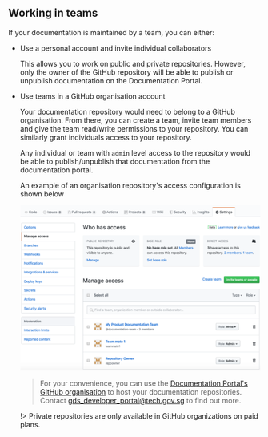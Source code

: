 ## Working in teams

If your documentation is maintained by a team, you can either:

- Use a personal account and invite individual collaborators
  
  This allows you to work on public and private repositories. However, only the owner of the GitHub repository will be able to publish
  or unpublish documentation on the Documentation Portal.

- Use teams in a GitHub organisation account

  Your documentation repository would need to belong to a GitHub organisation. From there, you can create a team, invite team members and give the team
  read/write permissions to your repository. You can similarly grant individuals access to your repository.

  Any individual or team with `admin` level access to the repository would be able to publish/unpublish that documentation from the documentation portal.

  An example of an organisation repository's access configuration is shown below

  ![GitHub organization repository access management screenshot](../assets/github_org_repo_access.png)

  > For your convenience, you can use the [Documentation Portal's GitHub organisation](https://github.com/Documentation-Portal) to host your documentation repositories. 
  > Contact gds_developer_portal@tech.gov.sg to find out more.

  !> Private repositories are only available in GitHub organizations on paid plans.